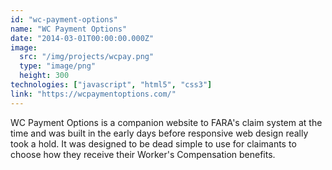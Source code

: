 ```yaml
---
id: "wc-payment-options"
name: "WC Payment Options"
date: "2014-03-01T00:00:00.000Z"
image:
  src: "/img/projects/wcpay.png"
  type: "image/png"
  height: 300
technologies: ["javascript", "html5", "css3"]
link: "https://wcpaymentoptions.com/"
---
```


WC Payment Options is a companion website to FARA's claim system at the time and was built in the early days before responsive web design really took a hold. It was designed to be dead simple to use for claimants to choose how they receive their Worker's Compensation benefits.

